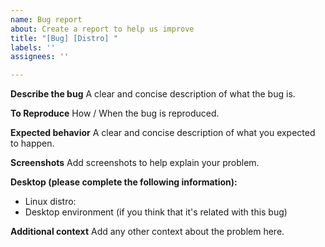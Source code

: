 ```yaml
---
name: Bug report
about: Create a report to help us improve
title: "[Bug] [Distro] "
labels: ''
assignees: ''

---
```


**Describe the bug**
A clear and concise description of what the bug is.

**To Reproduce**
How / When the bug is reproduced.

**Expected behavior**
A clear and concise description of what you expected to happen.

**Screenshots**
Add screenshots to help explain your problem.

**Desktop (please complete the following information):**
 - Linux distro:
 - Desktop environment (if you think that it's related with this bug)

**Additional context**
Add any other context about the problem here.
